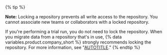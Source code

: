 {% tip %}

**Note:** Locking a repository prevents all write access to the repository. You cannot associate new teams or collaborators with a locked repository.

If you're performing a trial run, you do not need to lock the repository. When you migrate data from a repository that's in use, {% data variables.product.company_short %} strongly recommends locking the repository. For more information, see "[AUTOTITLE](/admin/user-management/migrating-data-to-and-from-your-enterprise/about-migrations#types-of-migrations)."
{% endtip %}
